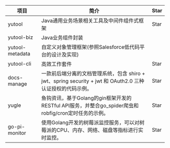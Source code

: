 <script setup>
import GithubButton from 'vue-github-button'

</script>

|项目|简介|Star|
|---|---|---|
| yutool | Java通用业务场景相关工具及中间件组件式框架 | <github-button href="https://github.com/yupaits/yutool" data-size="large" data-show-count="true" aria-label="Star yupaits/yutool on GitHub">Star</github-button> |
| yutool-biz | Java业务组件封装 | |
| yutool-metadata | 自定义对象管理框架(参照Salesforce低代码平台的设计及实现) | |
| yutool-cli | 高效工作套件 | <github-button href="https://github.com/yupaits/yutool-cli" data-size="large" data-show-count="true" aria-label="Star yupaits/yutool-cli on GitHub">Star</github-button> |
| docs-manage | 一款前后端分离的文档管理系统，包含 shiro + jwt、spring security + jwt 和 OAuth2.0 三种认证授权的代码示例。 | <github-button href="https://github.com/yupaits/docs-manage" data-size="large" data-show-count="true" aria-label="Star yupaits/docs-manage on GitHub">Star</github-button> |
| yugle |鱼钩资讯，基于Golang的gin框架开发的RESTful API服务，并整合go_spider爬虫和robfig/cron定时任务的示例。 | <github-button href="https://github.com/yupaits/yugle" data-size="large" data-show-count="true" aria-label="Star yupaits/yugle on GitHub">Star</github-button> |
| go-pi-monitor | 使用Golang开发的树莓派监控服务，可以对树莓派的CPU、内存、网络、磁盘等指标进行实时监控。 | <github-button href="https://github.com/yupaits/go-pi-monitor" data-size="large" data-show-count="true" aria-label="Star yupaits/go-pi-monitor on GitHub">Star</github-button> |